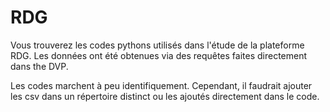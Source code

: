 # RDG

Vous trouverez les codes pythons utilisés dans l'étude de la plateforme RDG. Les données ont été obtenues
via des requêtes faites directement dans the DVP.

Les codes marchent à peu identifiquement. Cependant, il faudrait ajouter les csv dans un répertoire distinct ou les ajoutés directement dans le code. 

